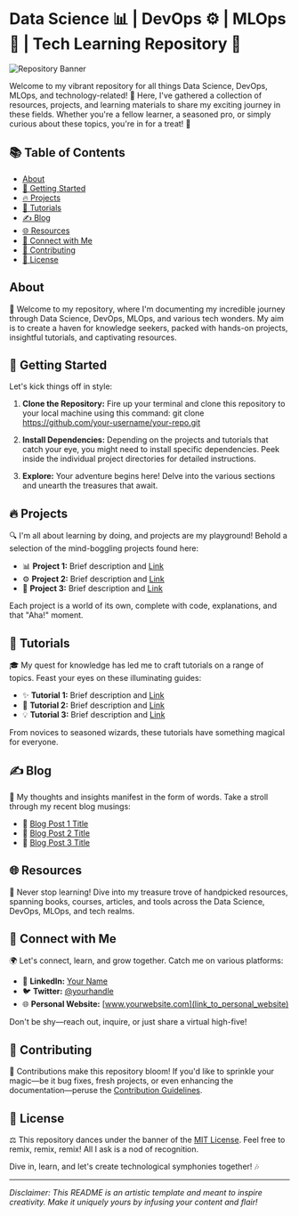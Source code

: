 # Data Science 📊 | DevOps ⚙️ | MLOps 🤖 | Tech Learning Repository 🚀

![Repository Banner](link_to_banner_image)

Welcome to my vibrant repository for all things Data Science, DevOps, MLOps, and technology-related! 🎉 Here, I've gathered a collection of resources, projects, and learning materials to share my exciting journey in these fields. Whether you're a fellow learner, a seasoned pro, or simply curious about these topics, you're in for a treat! 🌟

## 📚 Table of Contents

- [About](#about)
- [🚀 Getting Started](#getting-started)
- [🔥 Projects](#projects)
- [📖 Tutorials](#tutorials)
- [✍️ Blog](#blog)
- [🌐 Resources](#resources)
- [🤝 Connect with Me](#connect-with-me)
- [🙌 Contributing](#contributing)
- [📜 License](#license)

## About

🎯 Welcome to my repository, where I'm documenting my incredible journey through Data Science, DevOps, MLOps, and various tech wonders. My aim is to create a haven for knowledge seekers, packed with hands-on projects, insightful tutorials, and captivating resources.

## 🚀 Getting Started

Let's kick things off in style:

1. **Clone the Repository:** Fire up your terminal and clone this repository to your local machine using this command:
   git clone https://github.com/your-username/your-repo.git

2. **Install Dependencies:** Depending on the projects and tutorials that catch your eye, you might need to install specific dependencies. Peek inside the individual project directories for detailed instructions.

3. **Explore:** Your adventure begins here! Delve into the various sections and unearth the treasures that await.

## 🔥 Projects

🔍 I'm all about learning by doing, and projects are my playground! Behold a selection of the mind-boggling projects found here:

- 📊 **Project 1:** Brief description and [Link](project_1_link)
- ⚙️ **Project 2:** Brief description and [Link](project_2_link)
- 🤖 **Project 3:** Brief description and [Link](project_3_link)

Each project is a world of its own, complete with code, explanations, and that "Aha!" moment.

## 📖 Tutorials

🎓 My quest for knowledge has led me to craft tutorials on a range of topics. Feast your eyes on these illuminating guides:

- ✨ **Tutorial 1:** Brief description and [Link](tutorial_1_link)
- 🌟 **Tutorial 2:** Brief description and [Link](tutorial_2_link)
- 💡 **Tutorial 3:** Brief description and [Link](tutorial_3_link)

From novices to seasoned wizards, these tutorials have something magical for everyone.

## ✍️ Blog

📝 My thoughts and insights manifest in the form of words. Take a stroll through my recent blog musings:

- 🚀 [Blog Post 1 Title](blog_post_1_link)
- 🌠 [Blog Post 2 Title](blog_post_2_link)
- 🎈 [Blog Post 3 Title](blog_post_3_link)

## 🌐 Resources

🔗 Never stop learning! Dive into my treasure trove of handpicked resources, spanning books, courses, articles, and tools across the Data Science, DevOps, MLOps, and tech realms.

## 🤝 Connect with Me

🌍 Let's connect, learn, and grow together. Catch me on various platforms:

- 🤝 **LinkedIn:** [Your Name](link_to_linkedin)
- 🐦 **Twitter:** [@yourhandle](link_to_twitter)
- 🌐 **Personal Website:** [www.yourwebsite.com](link_to_personal_website)

Don't be shy—reach out, inquire, or just share a virtual high-five!

## 🙌 Contributing

🤗 Contributions make this repository bloom! If you'd like to sprinkle your magic—be it bug fixes, fresh projects, or even enhancing the documentation—peruse the [Contribution Guidelines](link_to_contribution_guidelines).

## 📜 License

⚖️ This repository dances under the banner of the [MIT License](link_to_license). Feel free to remix, remix, remix! All I ask is a nod of recognition.

Dive in, learn, and let's create technological symphonies together! 🎶

---
*Disclaimer: This README is an artistic template and meant to inspire creativity. Make it uniquely yours by infusing your content and flair!*
